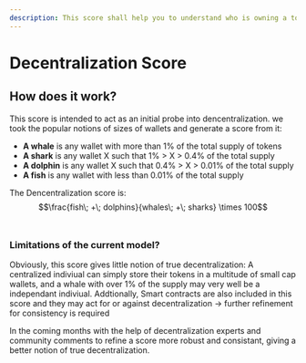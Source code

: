 ```yaml
---
description: This score shall help you to understand who is owning a token
---
```


# Decentralization Score

## How does it work?

This score is intended to act as an initial probe into dencentralization. we took the popular notions of sizes of wallets and generate a score from it:&#x20;

* **A whale** is any wallet with more than 1% of the total supply of tokens
* **A shark** is any wallet X such that 1% > X > 0.4% of the total supply
* **A dolphin** is any wallet X such that 0.4% > X > 0.01% of the total supply
* **A fish** is any wallet with less than 0.01% of the total supply

The Dencentralization score is:  $$\frac{fish\; +\; dolphins}{whales\; +\; sharks} \times 100$$​

### Limitations of the current model?&#x20;

Obviously, this score gives little notion of true decentralization: A centralized indiviual can simply store their tokens in a multitude of small cap wallets, and a whale with over 1% of the supply may very well be a independant indiviual. Addtionally, Smart contracts are also included in this score and they may act for or against decentralization -> further refinement for consistency is required



In the coming months with the help of decentralization experts and community comments to refine a score more robust and consistant, giving a better notion of true decentralization.
